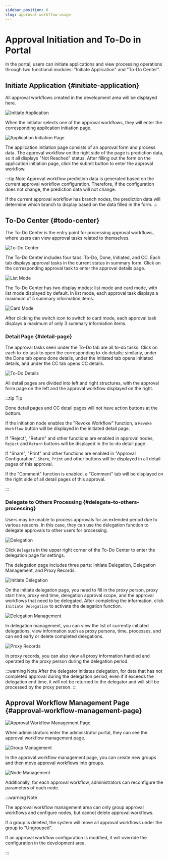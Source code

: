 ```yaml
---
sidebar_position: 6
slug: approval-workflow-usage
---
```


# Approval Initiation and To-Do in Portal
In the portal, users can initiate applications and view processing operations through two functional modules: "Initiate Application" and "To-Do Center".

## Initiate Application {#initiate-application}
All approval workflows created in the development area will be displayed here.

![Initiate Application](./img/workflow_2025-08-26_11-25-20.png)

When the initiator selects one of the approval workflows, they will enter the corresponding application initiation page.

![Application Initiation Page](./img/workflow_2025-08-26_11-28-21.png)

The application initiation page consists of an approval form and process data. The approval workflow on the right side of the page is prediction data, so it all displays "Not Reached" status. After filling out the form on the application initiation page, click the submit button to enter the approval workflow.

:::tip Note
Approval workflow prediction data is generated based on the current approval workflow configuration. Therefore, if the configuration does not change, the prediction data will not change.

If the current approval workflow has branch nodes, the prediction data will determine which branch to display based on the data filled in the form.
:::

## To-Do Center {#todo-center}
The To-Do Center is the entry point for processing approval workflows, where users can view approval tasks related to themselves.

![To-Do Center](./img/workflow_2025-08-26_11-55-05.png)

The To-Do Center includes four tabs: To-Do, Done, Initiated, and CC. Each tab displays approval tasks in the current status in summary form. Click on the corresponding approval task to enter the approval details page.

![List Mode](./img/workflow_2025-08-26_13-43-18.png)

The To-Do Center has two display modes: list mode and card mode, with list mode displayed by default. In list mode, each approval task displays a maximum of 5 summary information items.

![Card Mode](./img/workflow_2025-08-26_13-45-29.png)

After clicking the switch icon to switch to card mode, each approval task displays a maximum of only 3 summary information items.

### Detail Page {#detail-page}
The approval tasks seen under the To-Do tab are all to-do tasks. Click on each to-do task to open the corresponding to-do details; similarly, under the Done tab opens done details, under the Initiated tab opens initiated details, and under the CC tab opens CC details.

![To-Do Details](./img/workflow_2025-08-26_14-06-21.png)

All detail pages are divided into left and right structures, with the approval form page on the left and the approval workflow displayed on the right.

:::tip Tip

Done detail pages and CC detail pages will not have action buttons at the bottom.

If the initiation node enables the "Revoke Workflow" function, a `Revoke Workflow` button will be displayed in the initiated detail page.

If "Reject", "Return" and other functions are enabled in approval nodes, `Reject` and `Return` buttons will be displayed in the to-do detail page.

If "Share", "Print" and other functions are enabled in "Approval Configuration", `Share`, `Print` and other buttons will be displayed in all detail pages of this approval.

If the "Comment" function is enabled, a "Comment" tab will be displayed on the right side of all detail pages of this approval.

:::

### Delegate to Others Processing {#delegate-to-others-processing}
Users may be unable to process approvals for an extended period due to various reasons. In this case, they can use the delegation function to delegate approvals to other users for processing.

![Delegation](./img/workflow_2025-08-26_14-24-56.png)

Click `Delegate` in the upper right corner of the To-Do Center to enter the delegation page for settings.

The delegation page includes three parts: Initiate Delegation, Delegation Management, and Proxy Records.

![Initiate Delegation](./img/workflow_2025-08-26_14-27-51.png)

On the initiate delegation page, you need to fill in the proxy person, proxy start time, proxy end time, delegation approval scope, and the approval workflows that need to be delegated. After completing the information, click `Initiate Delegation` to activate the delegation function.

![Delegation Management](./img/workflow_2025-08-26_14-29-37.png)

In delegation management, you can view the list of currently initiated delegations, view information such as proxy persons, time, processes, and can end early or delete completed delegations.

![Proxy Records](./img/workflow_2025-08-26_14-30-14.png)

In proxy records, you can also view all proxy information handled and operated by the proxy person during the delegation period.

:::warning Note
After the delegator initiates delegation, for data that has not completed approval during the delegation period, even if it exceeds the delegation end time, it will not be returned to the delegator and will still be processed by the proxy person.
:::

## Approval Workflow Management Page {#approval-workflow-management-page}
![Approval Workflow Management Page](./img/workflow_2025-08-26_14-40-48.png)

When administrators enter the administrator portal, they can see the approval workflow management page.

![Group Management](./img/workflow_2025-08-26_14-47-03.png)

In the approval workflow management page, you can create new groups and then move approval workflows into groups.

![Node Management](./img/workflow_2025-08-26_14-48-32.png)

Additionally, for each approval workflow, administrators can reconfigure the parameters of each node.

:::warning Note

The approval workflow management area can only group approval workflows and configure nodes, but cannot delete approval workflows.

If a group is deleted, the system will move all approval workflows under the group to "Ungrouped".

If an approval workflow configuration is modified, it will override the configuration in the development area.

:::
